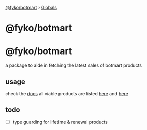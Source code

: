 [@fyko/botmart](README.md) › [Globals](globals.md)

# @fyko/botmart

# @fyko/botmart
a package to aide in fetching the latest sales of botmart products

## usage
check the [docs](https://github.com/Fyko/botmart/blob/docs/modules/_index_.md)
all viable products are listed [here](https://github.com/Fyko/botmart/blob/docs/modules/_index_.md#const-bots) and [here](https://github.com/Fyko/botmart/blob/docs/modules/_index_.md#const-groups)

## todo
- [ ] type guarding for lifetime & renewal products
